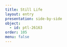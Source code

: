 ```yaml
---
title: Still Life
layout: entry
presentation: side-by-side
object:
  - id: ptl-26163
order: 105
menu: false
---
```







